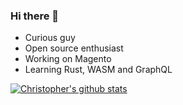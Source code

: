 ### Hi there 👋


-  Curious guy
-  Open source enthusiast
-  Working on Magento
-  Learning Rust, WASM and GraphQL


[![Christopher's github stats](https://github-readme-stats.vercel.app/api?username=dani97)](https://github.com/anuraghazra/github-readme-stats)
